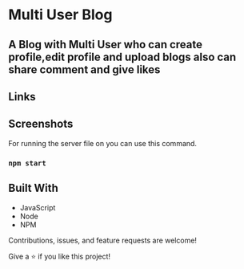 # Multi User Blog
## A Blog with Multi User who can create profile,edit profile and upload blogs also can share comment and give likes 

## Links

<!-- - [Repo]( "<project-name> Repo") -->

<!-- - [Live](<Homepage url> "Live View") -->

<!-- - [Bugs](https://github.com//issues "Issues Page") -->

<!-- - [API](<API Link> "API") -->

## Screenshots

 





For running the server file on you can use this command.

### `npm start`

## Built With

- JavaScript
- Node
- NPM

<!-- ## Future Updates

- [ ] Reliable Storage -->

<!-- ## Author -->



Contributions, issues, and feature requests are welcome!

Give a ⭐️ if you like this project!
